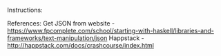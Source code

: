 Instructions:


References: 
Get JSON from website - https://www.fpcomplete.com/school/starting-with-haskell/libraries-and-frameworks/text-manipulation/json
Happstack - http://happstack.com/docs/crashcourse/index.html
